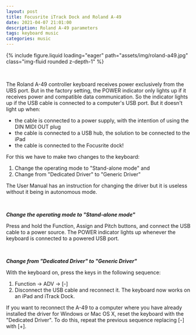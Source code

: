```yaml
---
layout: post
title: Focusrite iTrack Dock and Roland A-49
date: 2021-04-07 21:01:00
description: Roland A-49 parameters
tags: keyboard music
categories: music
---
```


<div class="row mt-3">
    <div class="col-sm mt-3 mt-md-0">
        {% include figure.liquid loading="eager" path="assets/img/roland-a49.jpg" class="img-fluid rounded z-depth-1" %}
    </div>
</div>

&nbsp;

The Roland A-49 controller keyboard receives power exclusively from the UBS port. But in the factory setting, the POWER indicator only lights up if it receives power and compatible data communication. So the indicator lights up if the USB cable is connected to a computer's USB port. But it doesn't light up when:

- the cable is connected to a power supply, with the intention of using the DIN MIDI OUT plug
- the cable is connected to a USB hub, the solution to be connected to the iPad
- the cable is connected to the Focusrite dock!

For this we have to make two changes to the keyboard:

1. Change the operating mode to "Stand-alone mode" and
2. Change from "Dedicated Driver" to "Generic Driver"

The User Manual has an instruction for changing the driver but it is useless without it being in autonomous mode.

&nbsp;

*****Change the operating mode to "Stand-alone mode"*****

Press and hold the Function, Assign and Pitch buttons, and connect the USB cable to a power source. The POWER indicator lights up whenever the keyboard is connected to a powered USB port.

&nbsp;

*****Change from "Dedicated Driver" to "Generic Driver"*****

With the keyboard on, press the keys in the following sequence:

1. Function -> ADV -> [-]
2. Disconnect the USB cable and reconnect it.
The keyboard now works on an iPad and iTrack Dock.

If you want to reconnect the A-49 to a computer where you have already installed the driver for Windows or Mac OS X, reset the keyboard with the "Dedicated Driver". To do this, repeat the previous sequence replacing [-] with [+].
